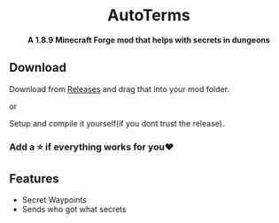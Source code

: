 <div align="center">

# AutoTerms



**A 1.8.9 Minecraft Forge mod that helps with secrets in dungeons**
</div>

## Download
Download from [Releases](https://github.com/SchubiLegendds/SecretAddons/releases/tag/Skyblock) and drag that into your mod folder.

or

Setup and compile it yourself(if you dont trust the release).

### Add a ⭐️ if everything works for you❤️

## Features
- Secret Waypoints
- Sends who got what secrets
